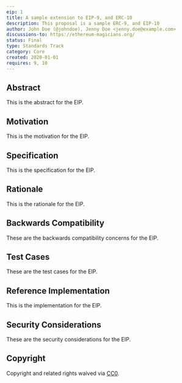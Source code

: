 ```yaml
---
eip: 1
title: A sample extension to EIP-9, and ERC-10
description: This proposal is a sample ERC-9, and EIP-10
author: John Doe (@johndoe), Jenny Doe <jenny.doe@example.com>
discussions-to: https://ethereum-magicians.org/
status: Final
type: Standards Track
category: Core
created: 2020-01-01
requires: 9, 10
---
```


## Abstract
This is the abstract for the EIP.

## Motivation
This is the motivation for the EIP.

## Specification
This is the specification for the EIP.

## Rationale
This is the rationale for the EIP.

## Backwards Compatibility
These are the backwards compatibility concerns for the EIP.

## Test Cases
These are the test cases for the EIP.

## Reference Implementation
This is the implementation for the EIP.

## Security Considerations
These are the security considerations for the EIP.

## Copyright
Copyright and related rights waived via [CC0](../LICENSE.md).
